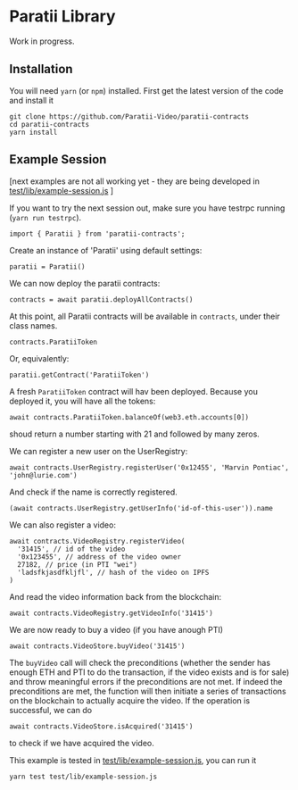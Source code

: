 
# Paratii Library

Work in progress.  


## Installation

You will need `yarn` (or `npm`) installed. First get the latest version of the code and install it

    git clone https://github.com/Paratii-Video/paratii-contracts
    cd paratii-contracts
    yarn install


## Example Session

[next examples are not all working yet - they are being developed in
[test/lib/example-session.js](../../test/lib/example-session.js)
]

If you want to try the next session out, make sure you have testrpc running (`yarn run testrpc`).


    import { Paratii } from 'paratii-contracts';

Create an instance of 'Paratii' using default settings:

    paratii = Paratii()

We can now deploy the paratii contracts:

    contracts = await paratii.deployAllContracts()


At this point, all Paratii contracts will be available in `contracts`, under their class names.

    contracts.ParatiiToken

Or, equivalently:

    paratii.getContract('ParatiiToken')

 A fresh  `ParatiiToken` contract will hav been deployed. Because you deployed it, you will have all the tokens:

    await contracts.ParatiiToken.balanceOf(web3.eth.accounts[0])

shoud return a number starting with 21 and followed by many zeros.

We can register a new user on the UserRegistry:

    await contracts.UserRegistry.registerUser('0x12455', 'Marvin Pontiac', 'john@lurie.com')

And check if the name is correctly registered.

    (await contracts.UserRegistry.getUserInfo('id-of-this-user')).name

We can also register a video:

    await contracts.VideoRegistry.registerVideo(
      '31415', // id of the video
      '0x123455', // address of the video owner
      27182, // price (in PTI "wei")
      'ladsfkjasdfkljfl', // hash of the video on IPFS
    )

And read the video information back from the blockchain:

    await contracts.VideoRegistry.getVideoInfo('31415')


We are now ready to buy a video (if you have anough PTI)

    await contracts.VideoStore.buyVideo('31415')

The `buyVideo` call will check the preconditions (whether the sender has enough ETH and PTI to do the transaction, if the video exists and is for sale) and throw meaningful errors if the preconditions are not met. If indeed the preconditions are met, the function will then initiate a series of transactions on the blockchain to actually acquire the video. If the operation is successful, we can do

    await contracts.VideoStore.isAcquired('31415')

to check if we have acquired the video.

This example is tested in
[test/lib/example-session.js](../../test/lib/example-session.js), you can run it

    yarn test test/lib/example-session.js
